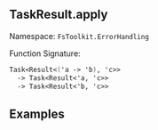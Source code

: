 ## TaskResult.apply

Namespace: `FsToolkit.ErrorHandling`

Function Signature:

```fsharp
Task<Result<('a -> 'b), 'c>>
  -> Task<Result<'a, 'c>>
  -> Task<Result<'b, 'c>>
```

## Examples

